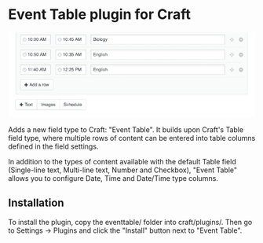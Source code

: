 # Event Table plugin for Craft

![Event Table](https://github.com/carlcs/craft-eventtable/blob/master/eventtable.png)

Adds a new field type to Craft: "Event Table". It builds upon Craft's Table field type, where multiple rows of content can be entered into table columns defined in the field settings.

In addition to the types of content available with the default Table field (Single-line text, Multi-line text, Number and Checkbox), "Event Table" allows you to configure Date, Time and Date/Time type columns.

## Installation

To install the plugin, copy the eventtable/ folder into craft/plugins/. Then go to Settings → Plugins and click the "Install" button next to "Event Table".
